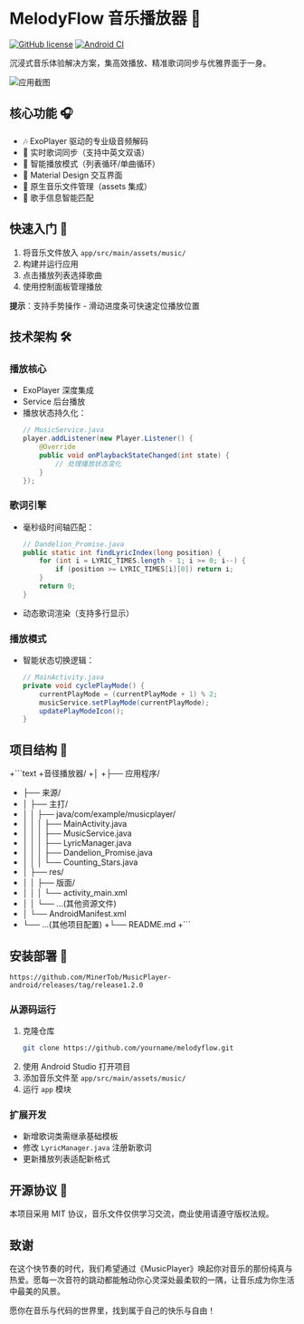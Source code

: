 # MelodyFlow 音乐播放器 🎵

[![GitHub license](https://img.shields.io/github/license/yourname/melodyflow)](https://github.com/yourname/melodyflow/blob/main/LICENSE)
[![Android CI](https://github.com/yourname/melodyflow/actions/workflows/android.yml/badge.svg)](https://github.com/yourname/melodyflow/actions/workflows/android.yml)

沉浸式音乐体验解决方案，集高效播放、精准歌词同步与优雅界面于一身。

![应用截图](screenshots/player_interface.png) <!-- 需要添加实际截图 -->

## 核心功能 🎧

- 🎶 ExoPlayer 驱动的专业级音频解码
- 📜 实时歌词同步（支持中英文双语）
- 🔁 智能播放模式（列表循环/单曲循环）
- 🎨 Material Design 交互界面
- 📂 原生音乐文件管理（assets 集成）
- 🎤 歌手信息智能匹配

## 快速入门 🚀

1. 将音乐文件放入 `app/src/main/assets/music/`
2. 构建并运行应用
3. 点击播放列表选择歌曲
4. 使用控制面板管理播放

**提示**：支持手势操作 - 滑动进度条可快速定位播放位置

## 技术架构 🛠️

### 播放核心
- ExoPlayer 深度集成
- Service 后台播放
- 播放状态持久化：
  ```java
  // MusicService.java
  player.addListener(new Player.Listener() {
      @Override
      public void onPlaybackStateChanged(int state) {
          // 处理播放状态变化
      }
  });
  ```

### 歌词引擎
- 毫秒级时间轴匹配：
  ```java
  // Dandelion_Promise.java
  public static int findLyricIndex(long position) {
      for (int i = LYRIC_TIMES.length - 1; i >= 0; i--) {
          if (position >= LYRIC_TIMES[i][0]) return i;
      }
      return 0;
  }
  ```
- 动态歌词渲染（支持多行显示）

### 播放模式
- 智能状态切换逻辑：
  ```java
  // MainActivity.java
  private void cyclePlayMode() {
      currentPlayMode = (currentPlayMode + 1) % 2;
      musicService.setPlayMode(currentPlayMode);
      updatePlayModeIcon();
  }
  ```

## 项目结构 📂
+```text
+音径播放器/
+│
+├── 应用程序/
+    ├── 来源/
+    │   ├── 主打/
+    │   │   ├── java/com/example/musicplayer/
+    │   │   │   ├── MainActivity.java
+    │   │   │   ├── MusicService.java
+    │   │   │   ├── LyricManager.java
+    │   │   │   ├── Dandelion_Promise.java
+    │   │   │   └── Counting_Stars.java
+    │   ├── res/
+    │   │   ├── 版面/
+    │   │   │   └── activity_main.xml
+    │   │   └── ...(其他资源文件)
+    │   └── AndroidManifest.xml
+    └── ...(其他项目配置)
+└── README.md
+```

## 安装部署 📲
    https://github.com/MinerTob/MusicPlayer-android/releases/tag/release1.2.0

### 从源码运行
1. 克隆仓库
   ```bash
   git clone https://github.com/yourname/melodyflow.git
   ```
2. 使用 Android Studio 打开项目
3. 添加音乐文件至 `app/src/main/assets/music/`
4. 运行 `app` 模块

### 扩展开发
- 新增歌词类需继承基础模板
- 修改 `LyricManager.java` 注册新歌词
- 更新播放列表适配新格式

## 开源协议 📜
本项目采用 MIT 协议，音乐文件仅供学习交流，商业使用请遵守版权法规。

## 致谢

在这个快节奏的时代，我们希望通过《MusicPlayer》唤起你对音乐的那份纯真与热爱。愿每一次音符的跳动都能触动你心灵深处最柔软的一隅，让音乐成为你生活中最美的风景。

愿你在音乐与代码的世界里，找到属于自己的快乐与自由！
